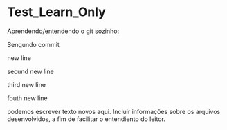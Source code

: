 # Test_Learn_Only

Aprendendo/entendendo o git sozinho:

Sengundo commit

new line

secund new line

third new line

fouth new line

podemos escrever texto novos aqui. Incluir informações sobre os arquivos desenvolvidos, a fim de facilitar o entendiento do leitor.
